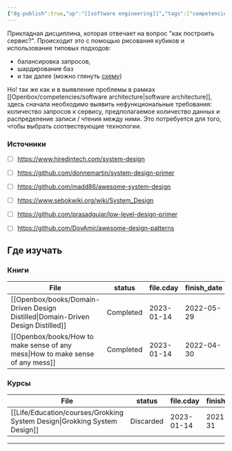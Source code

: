```yaml
---
{"dg-publish":true,"up":"[[software engineering]]","tags":["competencies","skills"],"date":"2023-01-14T13:31:40+04:00","modified_at":"2023-10-26T21:37:57+04:00","dg-path":"/competencies/system design.md","permalink":"/competencies/system-design/","dgPassFrontmatter":true}
---
```





Прикладная дисциплина, которая отвечает на вопрос "как построить сервис?". Происходит это с помощью рисования кубиков и использование типовых подходов: 
- балансировка запросов, 
- шардирование баз 
- и так далее (можно глянуть [схему](https://github.com/donnemartin/system-design-primer/blob/master/images/jj3A5N8.png?raw=true))

Но! так же как и в выявление проблемы в рамках [[Openbox/competencies/software architecture\|software architecture]], здесь сначала необходимо выявить нефункциональные требования: количество запросов к сервису, предполагаемое количество данных и распределение записи / чтения между ними. Это потребуется для того, чтобы выбрать соотвествующие технологии. 


### Источники

* [ ] https://www.hiredintech.com/system-design
* [ ] https://github.com/donnemartin/system-design-primer
* [ ] https://github.com/madd86/awesome-system-design
* [ ] https://www.sebokwiki.org/wiki/System_Design
* [ ] https://github.com/prasadgujar/low-level-design-primer
* [ ] https://github.com/DovAmir/awesome-design-patterns


## Где изучать

### Книги

| File                                                                                | status    | file.cday  | finish_date | книгодни        |
| ----------------------------------------------------------------------------------- | --------- | ---------- | ----------- | --------------- |
| [[Openbox/books/Domain-Driven Design Distilled\|Domain-Driven Design Distilled]] | Completed | 2023-01-14 | 2022-05-29  | 3 weeks, 6 days |
| [[Openbox/books/How to make sense of any mess\|How to make sense of any mess]]   | Completed | 2023-01-14 | 2022-04-30  | 2 weeks         |


### Курсы

| File                                                                         | status    | file.cday  | finish_date |
| ---------------------------------------------------------------------------- | --------- | ---------- | ----------- |
| [[Life/Education/courses/Grokking System Design\|Grokking System Design]] | Discarded | 2023-01-14 | 2021-12-31  |



---
